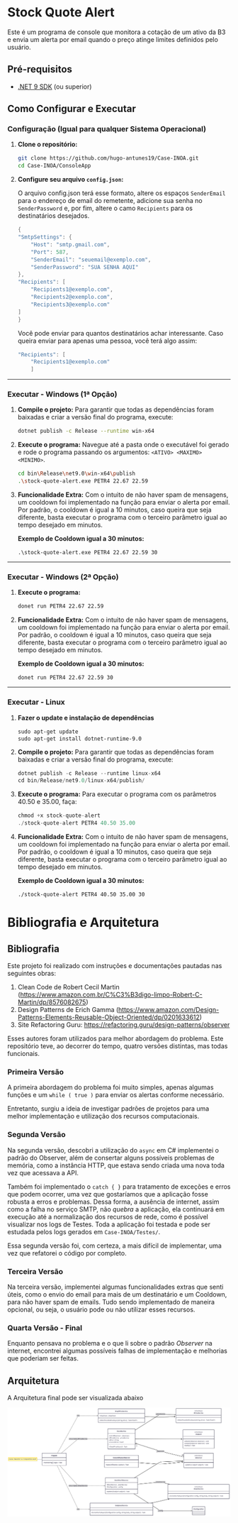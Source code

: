 # Stock Quote Alert

Este é um programa de console que monitora a cotação de um ativo da B3 e envia um alerta por email quando o preço atinge limites definidos pelo usuário.

## Pré-requisitos

* [.NET 9 SDK](https://dotnet.microsoft.com/download/dotnet/9.0) (ou superior)

## Como Configurar e Executar

### Configuração (Igual para qualquer Sistema Operacional)

1.  **Clone o repositório:**
    ```sh
    git clone https://github.com/hugo-antunes19/Case-INOA.git
    cd Case-INOA/ConsoleApp
    ```

2.  **Configure seu arquivo `config.json`:**
    
    O arquivo config.json terá esse formato, altere os espaços ```SenderEmail``` para o endereço de email do remetente, adicione sua senha no ```SenderPassword``` e, por fim, altere o camo ```Recipients``` para os destinatários desejados.

    ```c
    {
    "SmtpSettings": {
        "Host": "smtp.gmail.com",
        "Port": 587,
        "SenderEmail": "seuemail@exemplo.com",
        "SenderPassword": "SUA SENHA AQUI"
    },
    "Recipients": [
        "Recipients1@exemplo.com",
        "Recipients2@exemplo.com",
        "Recipients3@exemplo.com"
    ]
    }
    ```

    Você pode enviar para quantos destinatários achar interessante. Caso queira enviar para apenas uma pessoa, você terá algo assim: 
    
    ```c
    "Recipients": [
        "Recipients1@exemplo.com"
        ]
    ```
---

### Executar - Windows (1ª Opção)

1.  **Compile o projeto:**
    Para garantir que todas as dependências foram baixadas e criar a versão final do programa, execute:
    ```sh
    dotnet publish -c Release --runtime win-x64
    ```

2.  **Execute o programa:**
    Navegue até a pasta onde o executável foi gerado e rode o programa passando os argumentos: `<ATIVO> <MAXIMO> <MINIMO>`.

    ```sh
    cd bin\Release\net9.0\win-x64\publish
    .\stock-quote-alert.exe PETR4 22.67 22.59
    ```

3. **Funcionalidade Extra:**
    Com o intuito de não haver spam de mensagens, um cooldown foi implementado na função para enviar o alerta por email. Por padrão, o cooldown é igual a 10 minutos, caso queira que seja diferente, basta executar o programa com o terceiro parâmetro igual ao tempo desejado em minutos.

    **Exemplo de Cooldown igual a 30 minutos:**

    ```
    .\stock-quote-alert.exe PETR4 22.67 22.59 30
    ```
---


### Executar - Windows (2ª Opção)

1.  **Execute o programa:**

    ```sh
    donet run PETR4 22.67 22.59
    ```

2. **Funcionalidade Extra:**
    Com o intuito de não haver spam de mensagens, um cooldown foi implementado na função para enviar o alerta por email. Por padrão, o cooldown é igual a 10 minutos, caso queira que seja diferente, basta executar o programa com o terceiro parâmetro igual ao tempo desejado em minutos.

    **Exemplo de Cooldown igual a 30 minutos:**

    ```
    donet run PETR4 22.67 22.59 30
    ```
---
### Executar - Linux

1. **Fazer o update e instalação de dependências**
    ```
    sudo apt-get update
    sudo apt-get install dotnet-runtime-9.0
    ```

2. **Compile o projeto:**
    Para garantir que todas as dependências foram baixadas e criar a versão final do programa, execute:
    ```c
    dotnet publish -c Release --runtime linux-x64
    cd bin/Release/net9.0/linux-x64/publish/
    ````

3. **Execute o programa:**
    Para executar o programa com os parâmetros 40.50 e 35.00, faça:
    ```c
    chmod +x stock-quote-alert
    ./stock-quote-alert PETR4 40.50 35.00
    ```

4. **Funcionalidade Extra:**
    Com o intuito de não haver spam de mensagens, um cooldown foi implementado na função para enviar o alerta por email. Por padrão, o cooldown é igual a 10 minutos, caso queira que seja diferente, basta executar o programa com o terceiro parâmetro igual ao tempo desejado em minutos.

    **Exemplo de Cooldown igual a 30 minutos:**

    ```
    ./stock-quote-alert PETR4 40.50 35.00 30
    ```

# Bibliografia e Arquitetura

## Bibliografia
Este projeto foi realizado com instruções e documentações pautadas nas seguintes obras: 
1. Clean Code de Robert Cecil Martin (https://www.amazon.com.br/C%C3%B3digo-limpo-Robert-C-Martin/dp/8576082675)
2. Design Patterns de Erich Gamma (https://www.amazon.com/Design-Patterns-Elements-Reusable-Object-Oriented/dp/0201633612)
3. Site Refactoring Guru: https://refactoring.guru/design-patterns/observer

Esses autores foram utilizados para melhor abordagem do problema. Este repositório teve, ao decorrer do tempo, quatro versões distintas, mas todas funcionais.

### Primeira Versão

A primeira abordagem do problema foi muito simples, apenas algumas funções e um ```while ( true )``` para enviar os alertas conforme necessário.

Entretanto, surgiu a ideia de investigar padrões de projetos para uma melhor implementação e utilização dos recursos computacionais.


### Segunda Versão

Na segunda versão, descobri a utilização do ```async``` em C# implementei o padrão do Observer, além de consertar alguns possíveis problemas de memória, como a instância HTTP, que estava sendo criada uma nova toda vez que acessava a API.

Também foi implementado o ```catch { }``` para tratamento de exceções e erros que podem ocorrer, uma vez que gostaríamos que a aplicação fosse robusta a erros e problemas. Dessa forma, a ausência de internet, assim como a falha no serviço SMTP, não *quebra* a aplicação, ela continuará em execução até a normalização dos recursos de rede, como é possível visualizar nos logs de Testes. Toda a aplicação foi testada e pode ser estudada pelos logs gerados em ```Case-INOA/Testes/```.

Essa segunda versão foi, com certeza, a mais difícil de implementar, uma vez que refatorei o código por completo.


### Terceira Versão

Na terceira versão, implementei algumas funcionalidades extras que senti úteis, como o envio do email para mais de um destinatário e um Cooldown, para não haver spam de emails. Tudo sendo implementado de maneira opcional, ou seja, o usuário pode ou não utilizar esses recursos.


### Quarta Versão - Final

Enquanto pensava no problema e o que li sobre o padrão *Observer* na internet, encontrei algumas possíveis falhas de implementação e melhorias que poderiam ser feitas.


## Arquitetura

A Arquitetura final pode ser visualizada abaixo

![Diagrama da Arquitetura do Padrão Observer](assets/architecture.png)